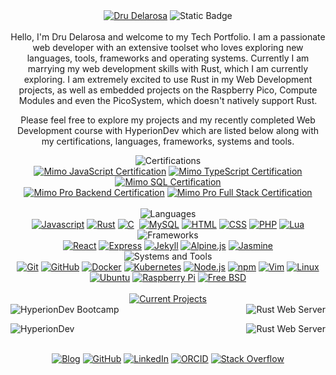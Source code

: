 <!-- (c) dntstck 2025 -->
<!-- Header -->
<div align="center"><a href="#" target="_blank"><img alt="Dru Delarosa" src="https://img.shields.io/badge/-%20%20Dru%20Delarosa%20%20-E95420"></a>
  <img alt="Static Badge" src="https://img.shields.io/badge/-Tech%20Portfolio-2C001E"></div><br>
<!-- About Me -->
<div align="center">
Hello, I'm Dru Delarosa and welcome to my Tech Portfolio. I am a passionate web developer with an extensive toolset who loves exploring new languages, tools, frameworks and operating systems. Currently I am marrying my web development skills with Rust, which I am currently exploring. I am extremely excited to use Rust in my Web Development projects, as well as embedded projects on the Raspberry Pico, Compute Modules and even the PicoSystem, which doesn't natively support Rust.

Please feel free to explore my projects and my recently completed Web Development course with HyperionDev which are listed below along with my certifications, languages, frameworks, systems and tools.
</div>
<!-- Certifications -->
<div align="center"> <img alt="Certifications" src="https://img.shields.io/badge/-Certifications-E95420"><br>
<a href="/certs/drudelarosa-javascript.pdf" target="_blank"><img alt="Mimo JavaScript Certification" src="https://img.shields.io/badge/-[Mimo]%20JavaScript-2C001E?logo=javascript&logoColor=E95420"></a> <a href="/certs/drudelarosa-typescript.pdf" target="_blank"><img alt="Mimo TypeScript Certification" src="https://img.shields.io/badge/-[Mimo]%20TypeScript-2C001E"></a>   <a href="/certs/drudelarosa-sql.pdf" target="_blank"><img alt="Mimo SQL Certification" src="https://img.shields.io/badge/-[Mimo]%20MySql-2C001E?logo=mysql"> </a> <br>
<a href="/certs/drudelarosa-backend.pdf" target="_blank"><img alt="Mimo Pro Backend Certification" src="https://img.shields.io/badge/-[Mimo%20Pro]%20Backend%20Development-2C001E"></a> <a href="/certs/drudelarosa-fullstack.pdf" target="_blank"><img alt="Mimo Pro Full Stack Certification" src="https://img.shields.io/badge/-[Mimo%20Pro]%20Full%20Stack%20Development-2C001E"> </a> </div><br>
<!-- Languages -->
<div align="center">
 <img alt="Languages" src="https://img.shields.io/badge/-Languages-E95420"><br>
<a href="https://developer.mozilla.org/en-US/docs/Web/JavaScript" target="_blank"><img alt="Javascript" src="https://img.shields.io/badge/-JavaScript-181717?style=flat-square&logo=javascript"></a> <a href="https://rust-lang.org" target="_blank"><img alt="Rust" src="https://img.shields.io/badge/-Rust-181717?style=flat-square&logo=rust"></a>  <a href="https://www.w3schools.com/c/c_intro.php" target="_blank"><img alt="C" src="https://img.shields.io/badge/-C-181717?style=flat-square&logo=c&logoColor=5C6BC0"></a> <a href="https://www.typescriptlang.org/" target="_blank"><img alt="" src="https://img.shields.io/badge/-TypeScript-181717?style=flat-square&logo=typescript"></a> <a href="https://www.mysql.com/" target="_blank"><img alt="MySQL" src="https://img.shields.io/badge/-MySQL-181717?style=flat-square&logo=mysql"></a> <a href="https://developer.mozilla.org/en-US/docs/Web/HTML" target="_blank"><img alt="HTML" src="https://img.shields.io/badge/HTML-181717?style=flat-square&logo=html5"></a> <a href="https://developer.mozilla.org/en-US/docs/Web/CSS" target="_blank"><img alt="CSS" src="https://img.shields.io/badge/CSS-181717?style=flat-square&logo=css3&logoColor=2999F9"></a> <a href="https://www.php.net/" target="_blank"><img alt="PHP" src="https://img.shields.io/badge/PHP-181717?style=flat-square&logo=php"></a> <a href="https://lua.org" target="_blank"><img alt="Lua" src="https://img.shields.io/badge/Lua-181717?style=flat-square&logo=lua&logoColor=009F99"></a><br>
<!-- Frameworks -->
<img alt="Frameworks" src="https://img.shields.io/badge/-Frameworks-2C001E"><br>
 <a href="https://react.dev" target="_blank"><img alt="React" src="https://img.shields.io/badge/-React-181717?style=flat-square&logo=react"></a> <a href="https://expressjs.com" target="_blank"><img alt="Express" src="https://img.shields.io/badge/-Express-181717?style=flat-square&logo=express"></a> <a href="https://jekyllrb.com" target="_blank"><img alt="Jekyll" src="https://img.shields.io/badge/-Jekyll-181717?style=flat-square&logo=jekyll"></a> <a href="https://alpinejs.dev" target="_blank"><img alt="Alpine.js" src="https://img.shields.io/badge/-Alpine.js-181717?style=flat-square&logo=alpinedotjs"></a> <a href="https://jasmine.github.io/" target="_blank"><img alt="Jasmine" src="https://img.shields.io/badge/-Jasmine-181717?style=flat-square&logo=jasmine"></a> <br>
<!-- Systems & Tools -->
 <img alt="Systems and Tools" src="https://img.shields.io/badge/-Systems%20%26%20Tools-E95420"><br>
 <a href="https://git-scm.com" target="_blank"><img alt="Git" src="https://img.shields.io/badge/-Git-181717?style=flat-square&logo=git"></a> <a href="https://github.com" target="_blank"><img alt="GitHub" src="https://img.shields.io/badge/-GitHub-181717?style=flat-square&logo=github"></a> <a href="https://docker.com" target="_blank"><img alt="Docker" src="https://img.shields.io/badge/-Docker-181717?style=flat-square&logo=docker"></a> <a href="https://kubernetes.io" target="_blank"><img alt="Kubernetes" src="https://img.shields.io/badge/-Kubernetes-181717?style=flat-square&logo=kubernetes"></a> 
 <a href="https://nodejs.org" target="_blank"><img alt="Node.js" src="https://img.shields.io/badge/-Node.js-181717?style=flat-square&logo=nodedotjs"></a> <a href="https://npmjs.com" target="_blank"><img alt="npm" src="https://img.shields.io/badge/-npm-181717?style=flat-square&logo=npm"></a> <a href="https://vim.org" target="_blank"><img alt="Vim" src="https://img.shields.io/badge/Vim-181717?style=flat-square&logo=vim&logoColor=A6CE39"></a> <a href="https://linux.org" target="_blank"><img alt="Linux" src="https://img.shields.io/badge/Linux-181717?style=flat-square&logo=linux&logoColor=white"></a> <a href="https://ubuntu.com" target="_blank"><img alt="Ubuntu" src="https://img.shields.io/badge/Ubuntu-181717?style=flat-square&logo=ubuntu"></a> <a href="https://raspberrypi.org" target="_blank"><img alt="Raspberry Pi" src="https://img.shields.io/badge/-Raspberry%20Pi-181717?style=flat-square&logo=Raspberry-Pi&logoColor=C51A4A"></a> <a href="https://freebsd.org" target="_blank"><img alt="Free BSD" src="https://img.shields.io/badge/-FreeBSD-181717?style=flat-square&logo=freebsd&logoColor=maroon"></a> 
</div>
<!-- Projects -->
<br>
<div align="center"><a href="https://github.com/dntstck?tab=repositories" target="_blank"><img alt="Current Projects" src="https://img.shields.io/badge/-%20%20Projects%20%20-2C001E?&logo=git&logoColor=white"></a></div>
<img alt="HyperionDev Bootcamp" src="https://img.shields.io/badge/-Web%20Development%20@%20HyperionDev-FE7A16" align="left">
<a href="https://hyperiondev.com" target="_blank"></a><a href="https://github.com/dntstck/rust-web-server" target="_blank"><img alt="Rust Web Server" src="https://img.shields.io/badge/-Rust%20Web%20Server-151515?&logo=raspberrypi&logoColor=C51A4A" align="right"></a><br>

<a href="https://hyperiondev.com" target="_blank"><img alt="HyperionDev" src="https://img.shields.io/badge/-HyperionDev-151515" align="left"></a><a href="https://github.com/dntstck/rust-web-server" target="_blank"><img alt="Rust Web Server" src="https://img.shields.io/badge/-Rust%20Web%20Server-151515?&logo=raspberrypi&logoColor=C51A4A" align="right"></a><br>


<!-- Footer -->
<br>
<div align="center">
<a href="https://dntstck.github.io/blog" target="_blank"><img alt="Blog" src="https://img.shields.io/badge/-Developer%20Blog-DD4814?style=flat-square&logo=github&logoColor=black"></a> <a href="https://github.com/dntstck" target="_blank"><img alt="GitHub" src="https://img.shields.io/badge/-@dntstck-181717?style=flat-square&logo=GitHub&logoColor=white"></a> <a href="https://www.linkedin.com/in/drudelarosa" target="_blank"><img alt="LinkedIn" src="https://img.shields.io/badge/-LinkedIn-0077B5?style=flat-square&logo=Linkedin&logoColor=white"></a> <a href="https://orcid.org/0009-0003-6755-7655" target="_blank"><img alt="ORCID" src="https://img.shields.io/badge/-ORCID-A6CE39?style=flat-square&logo=ORCID&logoColor=white"></a> <a href="https://stackoverflow.com/users/28874348/dru-delarosa" target="_blank"><img alt="Stack Overflow" src="https://img.shields.io/badge/-Stack%20Overflow-FE7A16?style=flat-square&logo=Stack-Overflow&logoColor=white"></a></div>
